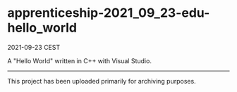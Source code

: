 # apprenticeship-2021_09_23-edu-hello_world
2021-09-23 CEST

A "Hello World" written in C++ with Visual Studio.

---

This project has been uploaded primarily for archiving purposes.
